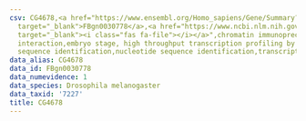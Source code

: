 ```yaml
---
csv: CG4678,<a href="https://www.ensembl.org/Homo_sapiens/Gene/Summary?db=core;g=FBgn0030778"
  target="_blank">FBgn0030778</a>,<a href="https://www.ncbi.nlm.nih.gov/pubmed/15998452"
  target="_blank"><i class="fas fa-file"></i></a>",chromatin immunoprecipitation assay,direct
  interaction,embryo stage, high throughput transcription profiling by microarray,nucleotide
  sequence identification,nucleotide sequence identification,transcriptional regulation,
data_alias: CG4678
data_id: FBgn0030778
data_numevidence: 1
data_species: Drosophila melanogaster
data_taxid: '7227'
title: CG4678
---
```

